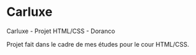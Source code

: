 # Carluxe
Carluxe - Projet HTML/CSS - Doranco 


Projet fait dans le cadre de mes études pour le cour HTML/CSS.
